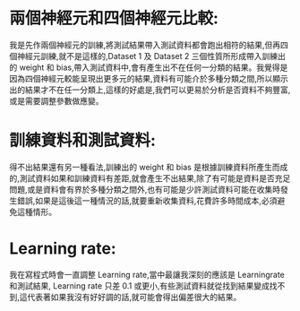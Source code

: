 # 兩個神經元和四個神經元比較:
我是先作兩個神經元的訓練,將測試結果帶入測試資料都會跑出相符的結果,但再四個神經元訓練,就不是這樣的,Dataset 1 及 Dataset 2 三個性質所形成帶入訓練出的 weight 和 bias,帶入測試資料中,會有產生出不在任何一分類的結果。我覺得是因為四個神經元較能呈現出更多元的結果,資料有可能介於多種分類之間,所以顯示出的結果才不在任一分類上,這樣的好處是,我們可以更易於分析是否資料不夠豐富,或是需要調整參數做應變。
# 訓練資料和測試資料:
得不出結果還有另一種看法,訓練出的 weight 和 bias 是根據訓練資料所產生而成的,測試資料如果和訓練資料有差距,就會產生不出結果,除了有可能是資料是否充足問題,或是資料會有界於多種分類之間外,也有可能是少許測試資料可能在收集時發生錯誤,如果是這後這一種情況的話,就要重新收集資料,花費許多時間成本,必須避免這種情形。
# Learning rate:
我在寫程式時會一直調整 Learning rate,當中最讓我深刻的應該是 Learningrate 和測試結果, Learning rate 只差 $0.1$ 或更小,有些測試資料就從找到結果變成找不到,這代表著如果我沒有好好調的話,就可能會得出偏差很大的結果。